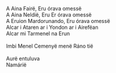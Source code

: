 A Aina Fairë, Eru órava omessë\
A Aina Neldië, Eru Er órava omessë\
A Eruion Mardorunando, Eru órava omessë\
Alcar i Ataren ar i Yondon ar i Airefëan\
Alcar mi Tarmenel na Erun\
\
Imbi Menel Cemenyë menë Ráno tië\
\
Aurë entuluva\
Namárië
